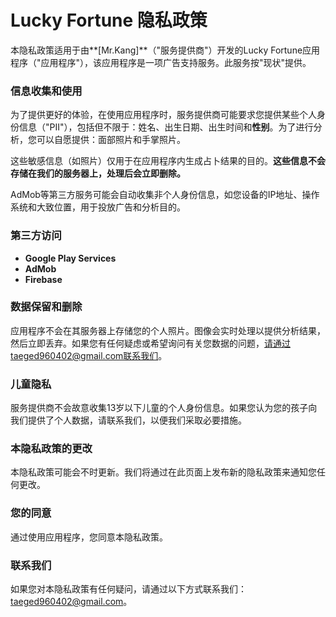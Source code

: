 # Lucky Fortune 隐私政策

本隐私政策适用于由**[Mr.Kang]**（"服务提供商"）开发的Lucky Fortune应用程序（"应用程序"），该应用程序是一项广告支持服务。此服务按"现状"提供。

### 信息收集和使用
为了提供更好的体验，在使用应用程序时，服务提供商可能要求您提供某些个人身份信息（"PII"），包括但不限于：姓名、出生日期、出生时间和**性别**。为了进行分析，您可以自愿提供：面部照片和手掌照片。

这些敏感信息（如照片）仅用于在应用程序内生成占卜结果的目的。**这些信息不会存储在我们的服务器上，处理后会立即删除。**

AdMob等第三方服务可能会自动收集非个人身份信息，如您设备的IP地址、操作系统和大致位置，用于投放广告和分析目的。

### 第三方访问
- **Google Play Services**
- **AdMob**
- **Firebase**

### 数据保留和删除
应用程序不会在其服务器上存储您的个人照片。图像会实时处理以提供分析结果，然后立即丢弃。如果您有任何疑虑或希望询问有关您数据的问题，请通过taeged960402@gmail.com联系我们。

### 儿童隐私
服务提供商不会故意收集13岁以下儿童的个人身份信息。如果您认为您的孩子向我们提供了个人数据，请联系我们，以便我们采取必要措施。

### 本隐私政策的更改
本隐私政策可能会不时更新。我们将通过在此页面上发布新的隐私政策来通知您任何更改。

### 您的同意
通过使用应用程序，您同意本隐私政策。

### 联系我们
如果您对本隐私政策有任何疑问，请通过以下方式联系我们：taeged960402@gmail.com。
